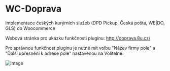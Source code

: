 # WC-Doprava
Implementace českých kurýrních služeb (DPD Pickup, Česká pošta, WE|DO, GLS) do Woocommerce

Webová stránka pro ukázku funkčnosti pluginu:
http://doprava.8u.cz/

Pro správnou funkčnost pluginu je nutné mít volbu "Název firmy pole" a "Další upřesnění k adrese pole" nastavenou na Volitelné.

![image](https://user-images.githubusercontent.com/76787781/174098529-4963290b-4966-4dbb-9ed5-07f58d3136a1.png)
